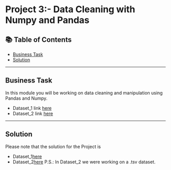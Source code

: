 # Project 3:- Data Cleaning with Numpy and Pandas
## 📚 Table of Contents
- [Business Task](#business-task)
- [Solution](#solution)

***

## Business Task
In this module you will be working on data cleaning and manipulation using Pandas and Numpy. 
- Dataset_1 link [here](https://github.com/radhika456/Prepinsta-Winter-Internship---Data-Analytics/blob/master/Week%233/Data-cleaning-for-beginners-using-pandas.csv)
- Dataset_2 link [here](https://github.com/radhika456/Prepinsta-Winter-Internship---Data-Analytics/blob/master/Week%233/chipotle.tsv)
  
***

## Solution
Please note that the solution for the Project is 
- Dataset_1[here](https://github.com/radhika456/Prepinsta-Winter-Internship---Data-Analytics/blob/master/Week%233/Dataset1.ipynb)
- Dataset_2[here](https://github.com/radhika456/Prepinsta-Winter-Internship---Data-Analytics/blob/master/Week%233/Dataset2.ipynb)
  P.S.: In Dataset_2 we were working on a .tsv dataset. 

